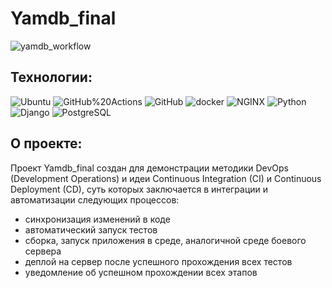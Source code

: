 # Yamdb_final

![yamdb_workflow](https://github.com/Dimanitto/yamdb_final/actions/workflows/yamdb_workflow.yml/badge.svg)

## Технологии:
![Ubuntu](https://img.shields.io/badge/Ubuntu-E95420?style=for-the-badge&logo=ubuntu&logoColor=white)
![GitHub%20Actions](https://img.shields.io/badge/-GitHub%20Actions-464646??style=flat-square&logo=GitHub%20actions) ![GitHub](https://img.shields.io/badge/-GitHub-464646??style=flat-square&logo=GitHub) ![docker](https://img.shields.io/badge/-Docker-464646??style=flat-square&logo=docker) ![NGINX](https://img.shields.io/badge/-NGINX-464646??style=flat-square&logo=NGINX) ![Python](https://img.shields.io/badge/-Python-464646??style=flat-square&logo=Python) ![Django](https://img.shields.io/badge/-Django-464646??style=flat-square&logo=Django) ![PostgreSQL](https://img.shields.io/badge/-PostgreSQL-464646??style=flat-square&logo=PostgreSQL)

## О проекте:
Проект Yamdb_final создан для демонстрации методики DevOps (Development Operations) и идеи Continuous Integration (CI) и Continuous Deployment (CD),
суть которых заключается в интеграции и автоматизации следующих процессов:
* синхронизация изменений в коде
* автоматический запуск тестов
* сборка, запуск приложения в среде, аналогичной среде боевого сервера
* деплой на сервер после успешного прохождения всех тестов
* уведомление об успешном прохождении всех этапов
